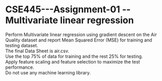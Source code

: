 # CSE445---Assignment-01 -- Multivariate linear regression
Perform Multivariate linear regression using gradient descent on the Air Quality dataset and report Mean Squared Error (MSE) for training and testing dataset.
<br>
The final Data Sheet is air.csv. <br>
Use the top 75% of data for training and the rest 25% for testing. <br>
Apply feature scaling and feature selection to maximize the test performance. <br>
Do not use any machine learning library.
